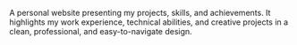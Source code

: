 A personal website presenting my projects, skills, and achievements. It highlights my work experience, technical abilities, and creative projects in a clean, professional, and easy-to-navigate design.

